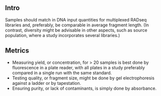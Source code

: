 ## Intro
Samples should match in DNA input quantities for multiplexed RADseq libraries and, preferably, be comparable in average fragment length. (In contrast, diversity might be advisable in other aspects, such as source population, where a study incorporates several libraries.)

## Metrics
- Measuring yield, or concentration, for > 20 samples is best done by fluorescence in a plate reader, with all plates in a study preferably compared in a single run with the same standard.
- Testing quality, or fragment size, might be done by gel electrophoresis against a ladder or by tapestation.
- Ensuring purity, or lack of contaminants, is simply done by absorbance.
